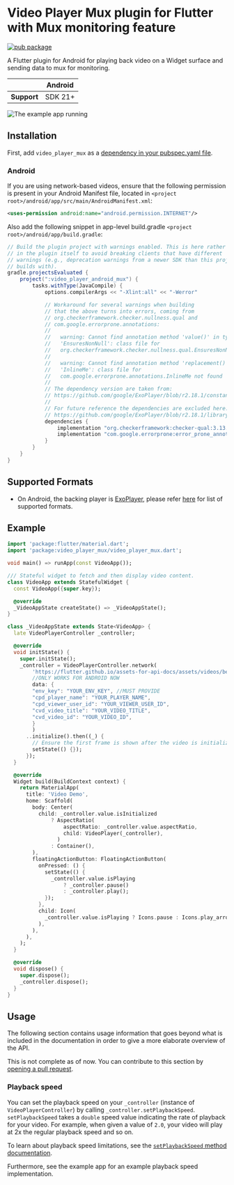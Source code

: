 <?code-excerpt path-base="excerpts/packages/video_player_mux_example"?>

# Video Player Mux plugin for Flutter with Mux monitoring feature

[![pub package](https://img.shields.io/pub/v/video_player.svg)](https://pub.dev/packages/video_player_mux)

A Flutter plugin for Android for playing back video on a Widget surface and sending data to mux for monitoring.

|             | Android |
|-------------|---------|
| **Support** | SDK 21+ |

![The example app running](https://github.com/hungryemon/video_player_mux/tree/master/doc/demo_ipod.gif?raw=true)

## Installation

First, add `video_player_mux` as a [dependency in your pubspec.yaml file](https://flutter.dev/using-packages/).


### Android

If you are using network-based videos, ensure that the following permission is present in your
Android Manifest file, located in `<project root>/android/app/src/main/AndroidManifest.xml`:

```xml
<uses-permission android:name="android.permission.INTERNET"/>
```

Also add the following snippet in app-level build.gradle `<project root>/android/app/build.gradle`:
```gradle
// Build the plugin project with warnings enabled. This is here rather than
// in the plugin itself to avoid breaking clients that have different
// warnings (e.g., deprecation warnings from a newer SDK than this project
// builds with).
gradle.projectsEvaluated {
    project(":video_player_android_mux") {
        tasks.withType(JavaCompile) {
            options.compilerArgs << "-Xlint:all" << "-Werror"

            // Workaround for several warnings when building
            // that the above turns into errors, coming from
            // org.checkerframework.checker.nullness.qual and 
            // com.google.errorprone.annotations:
            // 
            //   warning: Cannot find annotation method 'value()' in type
            //   'EnsuresNonNull': class file for
            //   org.checkerframework.checker.nullness.qual.EnsuresNonNull not found
            //
            //   warning: Cannot find annotation method 'replacement()' in type
            //   'InlineMe': class file for
            //   com.google.errorprone.annotations.InlineMe not found
            //
            // The dependency version are taken from:
            // https://github.com/google/ExoPlayer/blob/r2.18.1/constants.gradle
            //
            // For future reference the dependencies are excluded here:
            // https://github.com/google/ExoPlayer/blob/r2.18.1/library/common/build.gradle#L33-L34
            dependencies {
                implementation "org.checkerframework:checker-qual:3.13.0"
                implementation "com.google.errorprone:error_prone_annotations:2.10.0"
            }
        }
    }
}
```

## Supported Formats

- On Android, the backing player is [ExoPlayer](https://google.github.io/ExoPlayer/),
  please refer [here](https://google.github.io/ExoPlayer/supported-formats.html) for list of supported formats.

## Example

<?code-excerpt "basic.dart (basic-example)"?>
```dart
import 'package:flutter/material.dart';
import 'package:video_player_mux/video_player_mux.dart';

void main() => runApp(const VideoApp());

/// Stateful widget to fetch and then display video content.
class VideoApp extends StatefulWidget {
  const VideoApp({super.key});

  @override
  _VideoAppState createState() => _VideoAppState();
}

class _VideoAppState extends State<VideoApp> {
  late VideoPlayerController _controller;

  @override
  void initState() {
    super.initState();
    _controller = VideoPlayerController.network(
        'https://flutter.github.io/assets-for-api-docs/assets/videos/bee.mp4',
        //ONLY WORKS FOR ANDROID NOW
        data: {
        "env_key": "YOUR_ENV_KEY", //MUST PROVIDE
        "cpd_player_name": "YOUR_PLAYER_NAME",
        "cpd_viewer_user_id": "YOUR_VIEWER_USER_ID",
        "cvd_video_title": "YOUR_VIDEO_TITLE",
        "cvd_video_id": "YOUR_VIDEO_ID",
        }
        )
      ..initialize().then((_) {
        // Ensure the first frame is shown after the video is initialized, even before the play button has been pressed.
        setState(() {});
      });
  }

  @override
  Widget build(BuildContext context) {
    return MaterialApp(
      title: 'Video Demo',
      home: Scaffold(
        body: Center(
          child: _controller.value.isInitialized
              ? AspectRatio(
                  aspectRatio: _controller.value.aspectRatio,
                  child: VideoPlayer(_controller),
                )
              : Container(),
        ),
        floatingActionButton: FloatingActionButton(
          onPressed: () {
            setState(() {
              _controller.value.isPlaying
                  ? _controller.pause()
                  : _controller.play();
            });
          },
          child: Icon(
            _controller.value.isPlaying ? Icons.pause : Icons.play_arrow,
          ),
        ),
      ),
    );
  }

  @override
  void dispose() {
    super.dispose();
    _controller.dispose();
  }
}
```

## Usage

The following section contains usage information that goes beyond what is included in the
documentation in order to give a more elaborate overview of the API.

This is not complete as of now. You can contribute to this section by [opening a pull request](https://github.com/flutter/packages/pulls).

### Playback speed

You can set the playback speed on your `_controller` (instance of `VideoPlayerController`) by
calling `_controller.setPlaybackSpeed`. `setPlaybackSpeed` takes a `double` speed value indicating
the rate of playback for your video.
For example, when given a value of `2.0`, your video will play at 2x the regular playback speed
and so on.

To learn about playback speed limitations, see the [`setPlaybackSpeed` method documentation](https://pub.dev/documentation/video_player/latest/video_player/VideoPlayerController/setPlaybackSpeed.html).

Furthermore, see the example app for an example playback speed implementation.
